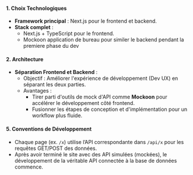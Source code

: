 #### 1. **Choix Technologiques**

- **Framework principal** : Next.js pour le frontend et backend.
- **Stack complet** :
  - Next.js + TypeScript pour le frontend.
  - Mockoon application de bureau pour similer le backend pendant la premiere phase du dev

#### 2. **Architecture**

- **Séparation Frontend et Backend** :
  - Objectif : Améliorer l'expérience de développement (Dev UX) en séparant les deux parties.
  - Avantages :
    - Tirer parti d'outils de mock d'API comme **Mockoon** pour accélérer le développement côté frontend.
    - Fusionner les étapes de conception et d'implémentation pour un workflow plus fluide.

#### 5. **Conventions de Développement**

- Chaque page (ex. `/x`) utilise l’API correspondante dans `/api/x` pour les requêtes GET/POST des données.
- Après avoir terminé le site avec des API simulées (mockées), le développement de la véritable API connectée à la base de données commence.

